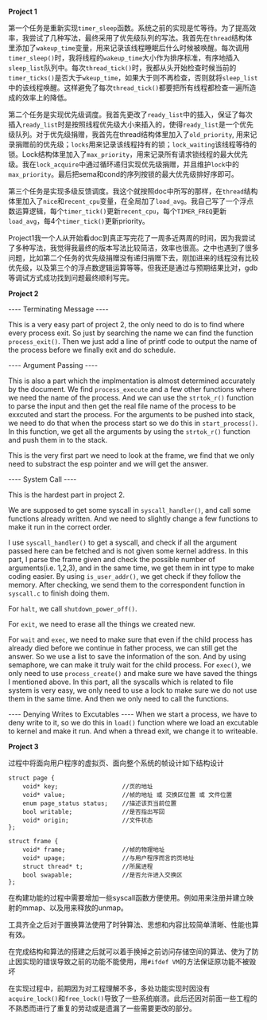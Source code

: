 **Project 1**


第一个任务是重新实现```timer_sleep```函数。系统之前的实现是忙等待。为了提高效率，我尝试了几种写法，最终采用了优先级队列的写法。我首先在```thread```结构体里添加了```wakeup_time```变量，用来记录该线程睡眠后什么时候被唤醒。每次调用```timer_sleep()```时，我将线程的```wakeup_time```大小作为排序标准，有序地插入```sleep_list```队列中。每次```thread_tick()```时，我都从头开始检查时候当前的```timer_ticks()```是否大于```wkeup_time```，如果大于则不再检查，否则就将```sleep_list```中的该线程唤醒。这样避免了每次```thread_tick()```都要把所有线程都检查一遍所造成的效率上的降低。

第二个任务是实现优先级调度。我首先更改了```ready_list```中的插入，保证了每次插入```ready_list```时是按照线程优先级大小来插入的，使得```ready_list```是一个优先级队列。对于优先级捐赠，我首先在thread结构体里加入了```old_priority```, 用来记录捐赠前的优先级；```locks```用来记录该线程持有的锁；```lock_waiting```该线程等待的锁。Lock结构体里加入了```max_priority```，用来记录所有请求锁线程的最大优先级。我在```lock_acquire```中通过循环递归实现优先级捐赠，并且维护```lock```中的```max_priority```。最后把sema和cond的序列按锁的最大优先级排好序即可。

第三个任务是实现多级反馈调度。我这个就按照doc中所写的那样，在```thread```结构体里加入了```nice```和```recent_cpu```变量，在全局加了```load_avg```。我自己写了一个浮点数运算逻辑，每个```timer_tick()```更新```recent_cpu```，每个```TIMER_FREQ```更新```load_avg```，每4个```timer_tick()```更新priority。

Project1我一个人从开始看doc到真正写完花了一周多近两周的时间，因为我尝试了多种写法，我觉得我最终的版本写法比较简洁，效率也很高。之中也遇到了很多问题，比如第二个任务的优先级捐赠没有递归捐赠下去，刚加进来的线程没有比较优先级，以及第三个的浮点数逻辑运算等等。但我还是通过与预期结果比对，gdb等调试方式成功找到问题最终顺利写完。

**Project 2**


---- Terminating Message ----

This is a very easy part of project 2, the only need to do is to find where every process exit. So just by searching the name we can find the function ```process_exit()```. Then we just add a line of printf code to output the name of the process before we finally exit and do schedule.

---- Argument Passing ----

This is also a part which the implmentation is almost determined accurately by the document. We find ```process_execute``` and a few other functions where we need the name of the process. And we can use the ```strtok_r()``` function to parse the input and then get the real file name of the process to be exxcuted and start the process. For the arguments to be pushed into stack, we need to do that when the process start so we do this in ```start_process()```. In this function, we get all the arguments by using the ```strtok_r()``` function and push them in to the stack.

This is the very first part we need to look at the frame, we find that we only need to substract the esp pointer and we will get the answer.

---- System Call ----

This is the hardest part in project 2. 

We are supposed to get some syscall in ```syscall_handler()```, and call some functions already written. And we need to slightly change a few functions to make it run in the correct order.

I use ```syscall_handler()``` to get a syscall, and check if all the argument passed here can be fetched and is not given some kernel address. In this part, I parse the frame given and check the possible number of arguments(i.e. 1,2,3), and in the same time, we get them in int type to make coding easier. By using ```is_user_addr()```, we get check if they follow the memory. After checking, we send them to the correspondent function in ```syscall.c``` to finish doing them.

For ```halt```, we call ```shutdown_power_off()```.

For ```exit```, we need to erase all the things we created new. 

For ```wait``` and ```exec```, we need to make sure that even if the child process has already died before we continue in father process, we can still get the answer. So we use a list to save the information of the son. And by using semaphore, we can make it truly wait for the child process. For ```exec()```, we only need to use ```process_create()``` and make sure we have saved the things I mentioned above.
In this part, all the syscalls which is related to file system is very easy, we only need to use a lock to make sure we do not use them in the same time. And then we only need to call the functions.

---- Denying Writes to Excutables ----
When we start a process, we have to deny write to it, so we do this in ```load()``` function where we load an excutable to kernel and make it run. And when a thread exit, we change it to writeable.

**Project 3**

过程中将面向用户程序的虚拟页、面向整个系统的帧设计如下结构设计

    struct page {
        void* key;                  //页的地址
        void* value;                //帧的地址 或 交换区位置 或 文件位置
        enum page_status status;    //描述该页当前位置
        bool writable;              //是否指出写回
        void* origin;               //文件状态
    };
    
    struct frame {
        void* frame;                //帧的物理地址
        void* upage;                //与用户程序而言的页地址
        struct thread* t;           //所属进程
        bool swapable;              //是否允许进入交换区
    };
在构建功能的过程中需要增加一些syscall函数方便使用。例如用来注册并建立映射的mmap、以及用来释放的unmap。 

工具齐全之后对于置换算法使用了时钟算法、思想和内容比较简单清晰、性能也算有效。  

在完成结构和算法的搭建之后就可以着手换掉之前访问存储空间的算法、使为了防止因实现的错误导致之前的功能不能使用，用```#ifdef VM```的方法保证原功能不被毁坏

在实现过程中，前期因为对工程理解不多，多处功能实现时因没有```acquire_lock()```和```free_lock()```导致了一些系统崩溃。此后还因对前面一些工程的不熟悉而进行了重复的劳动或是遗漏了一些需要更改的部分。
